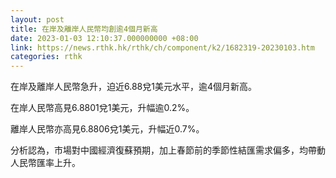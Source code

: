 ```yaml
---
layout: post
title: 在岸及離岸人民幣均創逾4個月新高
date: 2023-01-03 12:10:37.000000000 +08:00
link: https://news.rthk.hk/rthk/ch/component/k2/1682319-20230103.htm
categories: rthk
---
```


在岸及離岸人民幣急升，迫近6.88兌1美元水平，逾4個月新高。

在岸人民幣高見6.8801兌1美元，升幅逾0.2%。

離岸人民幣亦高見6.8806兌1美元，升幅近0.7%。

分析認為，市場對中國經濟復蘇預期，加上春節前的季節性結匯需求偏多，均帶動人民幣匯率上升。

